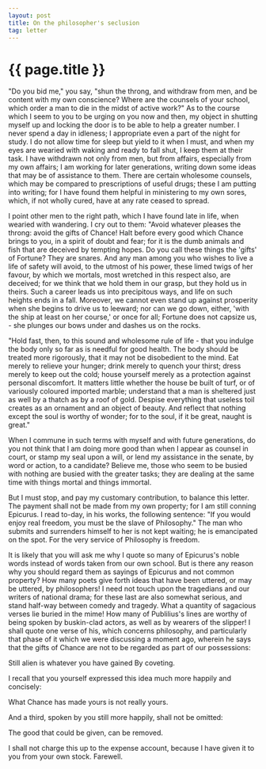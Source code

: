 ```yaml
---
layout: post
title: On the philosopher's seclusion
tag: letter
---
```


{{ page.title }}
================


"Do you bid me," you say, "shun the throng, and withdraw from men, and be content with my own conscience? Where are the counsels of your school, which order a man to die in the midst of active work?" As to the course which I seem to you to be urging on you now and then, my object in shutting myself up and locking the door is to be able to help a greater number. I never spend a day in idleness; I appropriate even a part of the night for study. I do not allow time for sleep but yield to it when I must, and when my eyes are wearied with waking and ready to fall shut, I keep them at their task. I have withdrawn not only from men, but from affairs, especially from my own affairs; I am working for later generations, writing down some ideas that may be of assistance to them. There are certain wholesome counsels, which may be compared to prescriptions of useful drugs; these I am putting into writing; for I have found them helpful in ministering to my own sores, which, if not wholly cured, have at any rate ceased to spread.

I point other men to the right path, which I have found late in life, when wearied with wandering. I cry out to them: "Avoid whatever pleases the throng: avoid the gifts of Chance! Halt before every good which Chance brings to you, in a spirit of doubt and fear; for it is the dumb animals and fish that are deceived by tempting hopes. Do you call these things the 'gifts' of Fortune? They are snares. And any man among you who wishes to live a life of safety will avoid, to the utmost of his power, these limed twigs of her favour, by which we mortals, most wretched in this respect also, are deceived; for we think that we hold them in our grasp, but they hold us in theirs. Such a career leads us into precipitous ways, and life on such heights ends in a fall. Moreover, we cannot even stand up against prosperity when she begins to drive us to leeward; nor can we go down, either, 'with the ship at least on her course,' or once for all; Fortune does not capsize us, - she plunges our bows under and dashes us on the rocks.

"Hold fast, then, to this sound and wholesome rule of life - that you indulge the body only so far as is needful for good health. The body should be treated more rigorously, that it may not be disobedient to the mind. Eat merely to relieve your hunger; drink merely to quench your thirst; dress merely to keep out the cold; house yourself merely as a protection against personal discomfort. It matters little whether the house be built of turf, or of variously coloured imported marble; understand that a man is sheltered just as well by a thatch as by a roof of gold. Despise everything that useless toil creates as an ornament and an object of beauty. And reflect that nothing except the soul is worthy of wonder; for to the soul, if it be great, naught is great."

When I commune in such terms with myself and with future generations, do you not think that I am doing more good than when I appear as counsel in court, or stamp my seal upon a will, or lend my assistance in the senate, by word or action, to a candidate? Believe me, those who seem to be busied with nothing are busied with the greater tasks; they are dealing at the same time with things mortal and things immortal.

But I must stop, and pay my customary contribution, to balance this letter. The payment shall not be made from my own property; for I am still conning Epicurus. I read to-day, in his works, the following sentence: "If you would enjoy real freedom, you must be the slave of Philosophy." The man who submits and surrenders himself to her is not kept waiting; he is emancipated on the spot. For the very service of Philosophy is freedom.

It is likely that you will ask me why I quote so many of Epicurus's noble words instead of words taken from our own school. But is there any reason why you should regard them as sayings of Epicurus and not common property? How many poets give forth ideas that have been uttered, or may be uttered, by philosophers! I need not touch upon the tragedians and our writers of national drama; for these last are also somewhat serious, and stand half-way between comedy and tragedy. What a quantity of sagacious verses lie buried in the mime! How many of Publilius's lines are worthy of being spoken by buskin-clad actors, as well as by wearers of the slipper! I shall quote one verse of his, which concerns philosophy, and particularly that phase of it which we were discussing a moment ago, wherein he says that the gifts of Chance are not to be regarded as part of our possessions:

Still alien is whatever you have gained
By coveting.

I recall that you yourself expressed this idea much more happily and concisely:

What Chance has made yours is not really yours.

And a third, spoken by you still more happily, shall not be omitted:

The good that could be given, can be removed.

I shall not charge this up to the expense account, because I have given it to you from your own stock. Farewell.



